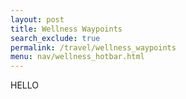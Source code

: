 ```yaml
---
layout: post 
title: Wellness Waypoints
search_exclude: true
permalink: /travel/wellness_waypoints
menu: nav/wellness_hotbar.html
---
```


HELLO